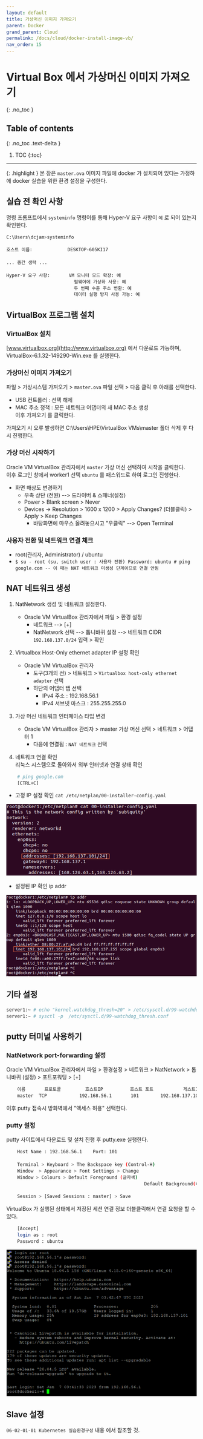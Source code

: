 ```yaml
---
layout: default
title: 가상머신 이미지 가져오기
parent: Docker
grand_parent: Cloud
permalink: /docs/cloud/docker-install-image-vb/
nav_order: 15
---
```


# Virtual Box 에서 가상머신 이미지 가져오기
{: .no_toc }

## Table of contents
{: .no_toc .text-delta }

1. TOC
{:toc}



---

{: .highlight }
본 장은 `master.ova` 이미지 파일에 docker 가 설치되어 있다는 가정하에 docker 실습을 위한 환경 설정을 구성한다.

## 실습 전 확인 사항

명령 프롬프트에서 `systeminfo` 명령어를 통해 Hyper-V 요구 사항이 `예` 로 되어 있는지 확인한다.

```bash
C:\Users\dcjam>systeminfo

호스트 이름:             DESKTOP-605KI17

... 중간 생략 ...

Hyper-V 요구 사항:       VM 모니터 모드 확장: 예
                         펌웨어에 가상화 사용: 예
                         두 번째 수준 주소 변환: 예
                         데이터 실행 방지 사용 가능: 예
```

## VirtualBox 프로그램 설치

### VirtualBox 설치

[www.virtualbox.org](http://www.virtualbox.org) 에서 다운로드 가능하며, VirtualBox-6.1.32-149290-Win.exe 를 실행한다.

### 가상머신 이미지 가져오기

파일 > 가상시스템 가져오기 > `master.ova` 파일 선택 > 다음 클릭 후 아래를 선택한다.

-   USB 컨트롤러 : 선택 해제
-   MAC 주소 정책 : 모든 네트워크 어댑터의 새 MAC 주소 생성  
    이후 가져오기 를 클릭한다.

가져오기 시 오류 발생하면 C:\\Users\\HPE\\VirtualBox VMs\\master 폴더 삭제 후 다시 진행한다.

### 가상 머신 시작하기

Oracle VM VirtualBox 관리자에서 `master` 가상 머신 선택하여 시작을 클릭한다.  
이후 로그인 창에서 worker1 선택 `ubuntu` 를 패스워드로 하여 로그인 진행한다.

-   화면 해상도 변경하기
    -   우측 상단 (전원) --> 드라이버 & 스패너(설정)
    -   Power > Blank screen > Never
    -   Devices -> Resolution > 1600 x 1200 > Apply Changes? (더블클릭) > Apply > Keep Changes
        -   바탕화면에 마우스 올려놓으시고 "우클릭" --> Open Terminal

### 사용자 전환 및 네트워크 연결 체크

-   root(관리자, Administrator) / ubuntu
-   `$ su - root (su, switch user : 사용자 전환) Password: ubuntu # ping google.com -- 이 때는 NAT 네트워크 미생성 단계이므로 연결 안됨`

## NAT 네트워크 생성

1.  NatNetwork 생성 및 네트워크 설정한다.
    -   Oracle VM VirtualBox 관리자에서 파일 > 환경 설정
        -   네트워크 --> \[+\]
        -   NatNetwork 선택 --> 톱니바퀴 설정 --> 네트워크 CIDR `192.168.137.0/24` 입력 > 확인

1.  Virtualbox Host-Only ethernet adapter IP 설정 확인
    -   Oracle VM VirtualBox 관리자
        -   도구(3개의 선) > 네트워크 > `Virtualbox host-only ethernet adapter` 선택
        -   하단의 어댑터 탭 선택
            -   IPv4 주소 : 192.168.56.1
            -   IPv4 서브넷 마스크 : 255.255.255.0
2.  가상 머신 네트워크 인터페이스 타입 변경
    -   Oracle VM VirtualBox 관리자 > master 가상 머신 선택 > 네트워크 > 어댑터 1
        -   다음에 연결됨 : `NAT 네트워크` 선택

1.  네트워크 연결 확인  
    리눅스 시스템으로 돌아와서 외부 인터넷과 연결 상태 확인

```bash
    # ping google.com
    [CTRL+C] 
```

-   고정 IP 설정 확인 `cat /etc/netplan/00-installer-config.yaml`

![](/assets/images/dockervb1.png)


-   설정된 IP 확인 ip addr
    


![](/assets/images/dockervb2.png)


## 기타 설정

```bash
server1:~ # echo "kernel.watchdog_thresh=20" > /etc/sysctl.d/99-watchdog_thresh.conf
server1:~ # sysctl -p  /etc/sysctl.d/99-watchdog_thresh.conf
```

## putty 터미널 사용하기

### NatNetwork port-forwarding 설정

Oracle VM VirtualBox 관리자에서 파일 > 환경설정 > 네트워크 > NatNetwork > 톱니바퀴 (설정) > 포트포워딩 > \[+\]

```bash
    이름       프로토콜         호스트IP          호스트 포트           게스트IP                게스트포트
    master  TCP            192.168.56.1       101        192.168.137.101           22
```

이후 putty 접속시 방화벽에서 "액세스 허용" 선택한다.

### putty 설정

putty 사이트에서 다운로드 및 설치 진행 후 putty.exe 실행한다.

```bash
    Host Name : 192.168.56.1    Port: 101

    Terminal > Keyboard > The Backspace key (Control-H)
    Window  > Appearance > Font Settings > Change
    Window > Colours > Default Foreground (글자색)
                                                   Default Background(배경색)

    Session > [Saved Sessions : master] > Save
```

VirtualBox 가 실행된 상태에서 저장된 세션 연결 정보 더블클릭해서 연결 요청을 할 수 있다.

```bash
    [Accept]
    login as : root 
    Password : ubuntu
```

![](/assets/images/dockervb3.png)


## Slave 설정

`06-02-01-01 Kubernetes 실습환경구성` 내용 에서 참조할 것.